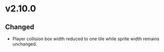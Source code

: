 # v2.10.0

## Changed
- Player collision box width reduced to one tile while sprite width remains unchanged.
